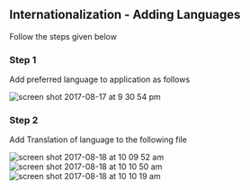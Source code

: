 ## Internationalization - Adding Languages

Follow the steps given below

### Step 1

Add preferred language to application as follows

![screen shot 2017-08-17 at 9 30 54 pm](https://user-images.githubusercontent.com/16130948/29444416-0b8868b2-83fd-11e7-91f0-330c11dced40.png)
 
 
 ### Step 2
 
 Add Translation of language to the following file
 
 ![screen shot 2017-08-18 at 10 09 52 am](https://user-images.githubusercontent.com/16130948/29444499-9ffd8914-83fd-11e7-86b9-eed1cfcec092.png)
 ![screen shot 2017-08-18 at 10 10 50 am](https://user-images.githubusercontent.com/16130948/29444514-cb15490c-83fd-11e7-8c3d-4ab47815e06c.png)
![screen shot 2017-08-18 at 10 10 19 am](https://user-images.githubusercontent.com/16130948/29444526-dafdec70-83fd-11e7-87b5-db503a58f824.png)
